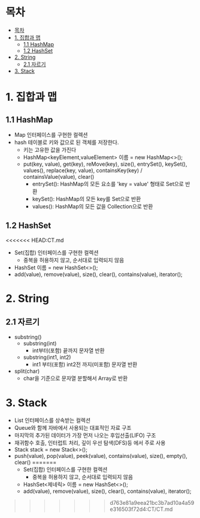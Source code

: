 # 목차
<!-- TOC -->

- [목차](#목차)
- [1. 집합과 맵](#1-집합과-맵)
  - [1.1 HashMap](#11-hashmap)
  - [1.2 HashSet](#12-hashset)
- [2. String](#2-string)
  - [2.1 자르기](#21-자르기)
- [3. Stack](#3-stack)

<!-- /TOC -->
# 1. 집합과 맵

## 1.1 HashMap
* Map 인터페이스를 구현한 컬렉션
* hash 테이블로 키와 값으로 된 객체를 저장한다.
  * 키는 고유한 값을 가진다
  * HashMap<keyElement,valueElement> 이름 = new HashMap<>();
  * put(key, value), get(key), reMove(key), size(), entrySet(), keySet(), values(), replace(key, value), containsKey(key) / containsValue(value), clear()
    * entrySet(): HashMap의 모든 요소를 'key = value' 형태로 Set으로 반환
    * keySet(): HashMap의 모든 key를 Set으로 반환
    * values(): HashMap의 모든 값을 Collection으로 반환

## 1.2 HashSet
<<<<<<< HEAD:CT.md
* Set(집합) 인터페이스를 구현한 컬렉션
  * 중복을 허용하지 않고, 순서대로 입력되지 않음
* HashSet<Element> 이름 = new HashSet<>();
* add(value), remove(value), size(), clear(), contains(value), iterator(); 

# 2. String

## 2.1 자르기
* substring()
  * substring(int)
    * int부터(포함) 끝까지 문자열 반환
  * substring(int1, int2)
    * int1 부터(포함) int2전 까지(미포함) 문자열 반환
* split(char)
  * char을 기준으로 문자열 분할해서 Array로 반환
  
# 3. Stack
* List 인터페이스를 상속받는 컬렉션
* Queue와 함께 자바에서 사용되는 대표적인 자료 구조
* 마지막의 추가된 데이터가 가장 먼저 나오는 후입선출(LIFO) 구조
* 재귀함수 호출, 인터럽트 처리, 깊이 우선 탐색(DFS)등 에서 주로 사용
* Stack<Element> stack = new Stack<>();
* push(value), pop(value), peek(value), contains(value), size(), empty(), clear()
=======
  * Set(집합) 인터페이스를 구현한 컬렉션
    * 중복을 허용하지 않고, 순서대로 입력되지 않음
  * HashSet<제네릭> 이름 = new HashSet<>();
  * add(value), remove(value), size(), clear(), contains(value), iterator(); 
>>>>>>> d763e81a9eea21bc3b7ad10a4a59e316503f72d4:CT/CT.md
